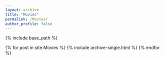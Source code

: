 ```yaml
---
layout: archive
title: "Movies"
permalink: /Movies/
author_profile: false
---
```


{% include base_path %}


{% for post in site.Movies %}
  {% include archive-single.html %}
{% endfor %}

